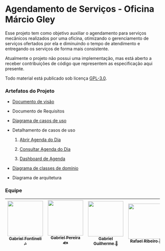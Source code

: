 # Agendamento de Serviços - Oficina Márcio Gley

Esse projeto tem como objetivo auxiliar o agendamento para serviços mecânicos realizados por uma oficina, otimizando o gerenciamento de serviços ofertados por ela e diminuindo o tempo de atendimento e entregando os serviços de forma mais consistente.

Atualmente o projeto não possui uma implementação, mas está aberto a receber contribuições de código que representem as especificação aqui presente.

Todo material está publicado sob licença [GPL-3.0](https://www.gnu.org/licenses/quick-guide-gplv3.pt-br.html).

### Artefatos do Projeto

* [Documento de visão](./docs/visao_do_produto.md)

* Documento de Requisitos

* [Diagrama de casos de uso](./docs/diagramas/diagrama_casos_de_uso.JPG)

* Detalhamento de casos de uso 

  1. [Abrir Agenda do Dia](./docs/casos_de_uso/cdu_abrir_agenda_do_dia.md)

  2. [Consultar Agenda do Dia](./docs/casos_de_uso/cdu_consultar_agenda_do_dia.md)

  3. [Dashboard de Agenda](./docs/casos_de_uso/cdu_dashboard_de_agenda.md)

* [Diagrama de classes de domínio](./docs/diagramas/diagrama_classes.JPG)

* Diagrama de arquitetura
### Equipe

| [<img src="https://github.com/gabrielfontineli.png?size=115" width=115><br><sub>Gabriel Fontineli :notes:</sub>](https://github.com/gabrielfontineli) | [<img src="https://github.com/JustNat.png?size=115" width=115><br><sub>Gabriel Pereira :fish:</sub>](https://github.com/JustNat) | [<img src="https://github.com/gabrielgui13.png?size=115" width=115><br><sub>Gabriel Guilherme :older_man:</sub>](https://github.com/gabrielgui13) | [<img src="https://github.com/rafael52468.png?size=115" width=115><br><sub>Rafael Ribeiro :muscle: </sub>](https://github.com/rafael52468) | [<img src="https://github.com/numb0y.png?size=115" width=115><br><sub>Lucas Kramer:boom:</sub>](https://github.com/numb0y) 
| :---: | :---: | :---: | :---: | :---: | 
